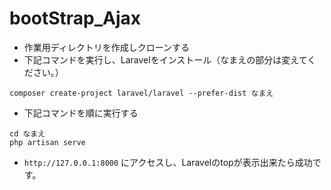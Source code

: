 # bootStrap_Ajax

- 作業用ディレクトリを作成しクローンする
- 下記コマンドを実行し、Laravelをインストール（なまえの部分は変えてください。）
```
composer create-project laravel/laravel --prefer-dist なまえ
```
- 下記コマンドを順に実行する
```
cd なまえ
php artisan serve
```
- `http://127.0.0.1:8000` にアクセスし、Laravelのtopが表示出来たら成功です。
